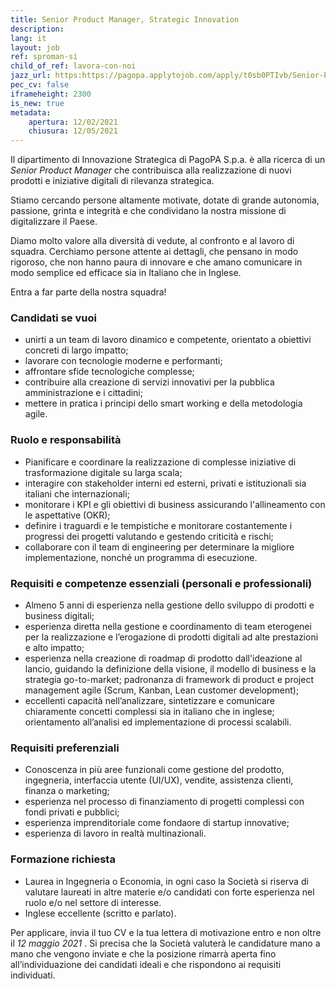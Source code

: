 ```yaml
---
title: Senior Product Manager, Strategic Innovation
description:
lang: it
layout: job
ref: sproman-si
child_of_ref: lavora-con-noi
jazz_url: https:https://pagopa.applytojob.com/apply/t0sb0PTIvb/Senior-Product-Manager-Strategic-Innovation
pec_cv: false
iframeheight: 2300
is_new: true
metadata:
    apertura: 12/02/2021
    chiusura: 12/05/2021
---
```


Il dipartimento di Innovazione Strategica di PagoPA S.p.a. è alla ricerca di un _Senior Product Manager_ che contribuisca alla realizzazione di nuovi prodotti e iniziative digitali di rilevanza strategica.

Stiamo cercando persone altamente motivate, dotate di grande autonomia, passione, grinta e integrità e che condividano la nostra missione di digitalizzare il Paese.

Diamo molto valore alla diversità di vedute, al confronto e al lavoro di squadra. Cerchiamo persone attente ai dettagli, che pensano in modo rigoroso, che non hanno paura di innovare e che amano comunicare in modo semplice ed efficace sia in Italiano che in Inglese.

Entra a far parte della nostra squadra!

### Candidati se vuoi
- unirti a un team di lavoro dinamico e competente, orientato a obiettivi concreti di largo impatto;
- lavorare con tecnologie moderne e performanti;
- affrontare sfide tecnologiche complesse;
- contribuire alla creazione di servizi innovativi per la pubblica amministrazione e i cittadini;
- mettere in pratica i principi dello smart working e della metodologia agile.

### Ruolo e responsabilità
- Pianificare e coordinare la realizzazione di complesse iniziative di trasformazione digitale su larga scala;
- interagire con stakeholder interni ed esterni, privati e istituzionali sia italiani che internazionali;
- monitorare i KPI e gli obiettivi di business assicurando l'allineamento con le aspettative (OKR);
- definire i traguardi e le tempistiche e monitorare costantemente i progressi dei progetti valutando e gestendo criticità e rischi;
- collaborare con il team di engineering per determinare la migliore implementazione, nonché un programma di esecuzione.

### Requisiti e competenze essenziali (personali e professionali)
- Almeno 5 anni di esperienza nella gestione dello sviluppo di prodotti e business digitali;
- esperienza diretta nella gestione e coordinamento di team eterogenei per la realizzazione e l’erogazione di prodotti digitali ad alte prestazioni e alto impatto;
- esperienza nella creazione di roadmap di prodotto dall'ideazione al lancio, guidando la definizione della visione, il modello di business e la strategia go-to-market;
padronanza di framework di product e project management agile (Scrum, Kanban, Lean customer development);
- eccellenti capacità nell’analizzare, sintetizzare e comunicare chiaramente concetti complessi sia in italiano che in inglese;
orientamento all’analisi ed implementazione di processi scalabili.

### Requisiti preferenziali
- Conoscenza in più aree funzionali come gestione del prodotto, ingegneria, interfaccia utente (UI/UX), vendite, assistenza clienti, finanza o marketing;
- esperienza nel processo di finanziamento di progetti complessi con fondi privati e pubblici;
- esperienza imprenditoriale come fondaore di startup innovative;
- esperienza di lavoro in realtà multinazionali.

### Formazione richiesta

- Laurea in Ingegneria o Economia, in ogni caso la Società si riserva di valutare laureati in altre materie e/o candidati con forte esperienza nel ruolo e/o nel settore di interesse.
- Inglese eccellente (scritto e parlato).
 
Per applicare, invia il tuo CV e la tua lettera di motivazione entro e non oltre il _12 maggio 2021_ . Si precisa che la Società valuterà le candidature mano a mano che vengono inviate e che la posizione rimarrà aperta fino all’individuazione dei candidati ideali e che rispondono ai requisiti individuati.

